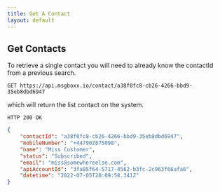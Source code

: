 ```yaml
---
title: Get A Contact
layout: default
---
```


## Get Contacts

To retrieve a single contact you will need to already know the contactId from a previous search. 

`GET https://api.msgboxx.io/contact/a38f0fc8-cb26-4266-bbd9-35eb8dbd6947`

which will return the list contact on the system. 

`HTTP 200 OK`

```json
{
    "contactId": "a38f0fc8-cb26-4266-bbd9-35eb8dbd6947",
    "mobileNumber": "+447902875098",
    "name": "Miss Customer",
    "status": "Subscribed",
    "email": "miss@somewhereelse.com",
    "apiAccountId": "3fa85f64-5717-4562-b3fc-2c963f66afa6",
    "datetime": "2022-07-05T20:09:58.341Z"
}
```
